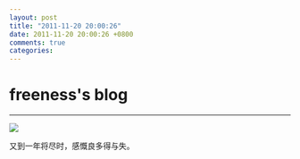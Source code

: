 ```yaml
---
layout: post
title: "2011-11-20 20:00:26"
date: 2011-11-20 20:00:26 +0800
comments: true
categories: 
---
```


# freeness's blog

----------

![](http://okqmqrbgo.bkt.clouddn.com/201111202000261.jpg)

>
又到一年将尽时，感慨良多得与失。